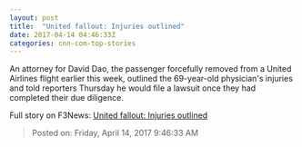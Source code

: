 ```yaml
---
layout: post
title:  "United fallout: Injuries outlined"
date: 2017-04-14 04:46:33Z
categories: cnn-com-top-stories
---
```


An attorney for David Dao, the passenger forcefully removed from a United Airlines flight earlier this week, outlined the 69-year-old physician's injuries and told reporters Thursday he would file a lawsuit once they had completed their due diligence.


Full story on F3News: [United fallout: Injuries outlined](http://www.f3nws.com/n/4NnSQD)

> Posted on: Friday, April 14, 2017 9:46:33 AM
